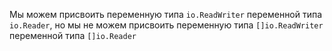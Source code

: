 Мы можем присвоить переменную типа `io.ReadWriter` переменной типа `io.Reader`, но мы не можем присвоить переменную типа `[]io.ReadWriter` переменной типа `[]io.Reader`
